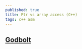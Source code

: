 ```yaml
---
published: true
title: Ptr vs array access (C++)
tags: c++ asm
---
```

## [Godbolt](https://godbolt.org/#g:!((g:!((g:!((h:codeEditor,i:(fontScale:14,j:1,lang:c%2B%2B,source:'//+cli:+-xc+-Wall+-O3+-march%3Dhaswell+-fopt-info-vec-optimized+%0A%0A%23pragma+GCC+optimize+%22O3%22%0A%0Astruct+Node+%7B+%0A++++Node*+next%3B%0A++++float+score%3B%0A%7D%3B%0A%0A//+Ptr%0Avoid+test1(+Node*+p)+%7B%0A++++for(%3B%3B)+%7B%0A++++++++if(+!!p)+break%3B%0A++++++++p+%3D+p-%3Enext%3B%0A++++%7D%0A%7D%0A%0A//+Vs+Array%0Astruct+Node2+%7B%0A++++int+next%3B%0A++++float+score%3B%0A%7D%3B%0A%0Astatic+Node2+arr%5B1000%5D%3B%0A%0Avoid+test2(+int+p)+%7B%0A++++for(%3B%3B)+%7B%0A++++++++if(+!!arr%5Bp%5D.next+)+break%3B%0A++++++++p+%3D+arr%5Bp%5D.next%3B%0A++++%7D%0A%7D%0A%0A%0A//+with+cast%0Avoid+test3(+Node2*+p)+%7B%0A++++for(%3B%3B)+%7B%0A++++++++if(+!!p)+break%3B%0A++++++++p+%3D+(Node2*)+p-%3Enext%3B%0A++++%7D%0A%7D'),l:'5',n:'0',o:'C%2B%2B+source+%231',t:'0')),k:47.62802387684575,l:'4',m:100,n:'0',o:'',s:0,t:'0'),(g:!((h:compiler,i:(compiler:g82,filters:(b:'0',binary:'1',commentOnly:'0',demangle:'0',directives:'0',execute:'1',intel:'0',libraryCode:'1',trim:'1'),fontScale:14,lang:c%2B%2B,libs:!(),options:'-std%3Dgnu%2B%2B17++++-fopt-info-vec-optimized+-Wpragmas+-ffast-math',source:1),l:'5',n:'0',o:'x86-64+gcc+8.2+(Editor+%231,+Compiler+%231)+C%2B%2B',t:'0')),header:(),k:32.35480255685251,l:'4',m:100,n:'0',o:'',s:0,t:'0'),(g:!((h:output,i:(compiler:1,editor:1,fontScale:14,wrap:'1'),l:'5',n:'0',o:'%231+with+x86-64+gcc+8.2',t:'0')),k:20.017173566301746,l:'4',n:'0',o:'',s:0,t:'0')),l:'2',n:'0',o:'',t:'0')),version:4)